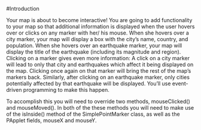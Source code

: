 #Introduction

Your map is about to become interactive! You are going to add functionality to your map so that additional information is displayed when the user hovers over or clicks on any marker with her/ his mouse. When she hovers over a city marker, your map will display a box with the city’s name, country, and population. When she hovers over an earthquake marker, your map will display the title of the earthquake (including its magnitude and region). Clicking on a marker gives even more information: A click on a city marker will lead to only that city and earthquakes which affect it being displayed on the map. Clicking once again on that marker will bring the rest of the map’s markers back. Similarly, after clicking on an earthquake marker, only cities potentially affected by that earthquake will be displayed. You’ll use event-driven programming to make this happen.

To accomplish this you will need to override two methods, mouseClicked() and mouseMoved(). In both of the these methods you will need to make use of the isInside() method of the SimplePointMarker class, as well as the PApplet fields, mouseX and mouseY.
